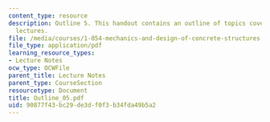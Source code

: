 ```yaml
---
content_type: resource
description: Outline 5. This handout contains an outline of topics covered in course
  lectures.
file: /media/courses/1-054-mechanics-and-design-of-concrete-structures-spring-2004/90877f43bc29de3df0f3b34fda49b5a2_Outline_05.pdf
file_type: application/pdf
learning_resource_types:
- Lecture Notes
ocw_type: OCWFile
parent_title: Lecture Notes
parent_type: CourseSection
resourcetype: Document
title: Outline_05.pdf
uid: 90877f43-bc29-de3d-f0f3-b34fda49b5a2
---
```

